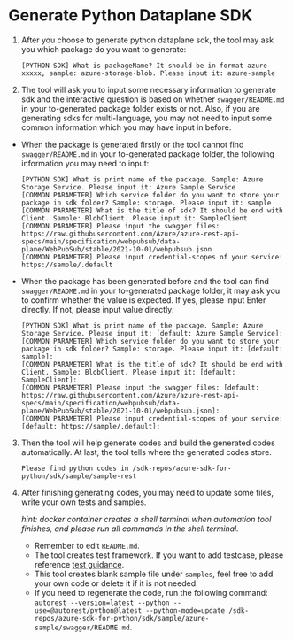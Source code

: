 # Generate Python Dataplane SDK

1. After you choose to generate python dataplane sdk, the tool may ask you which package do you want to generate:
    ```shell
    [PYTHON SDK] What is packageName? It should be in format azure-xxxxx, sample: azure-storage-blob. Please input it: azure-sample
    ```

2. The tool will ask you to input some necessary information to generate sdk and the interactive question is based on whether `swagger/README.md` in your to-generated package folder exists or not.
Also, if you are generating sdks for multi-language, you may not need to input some common information which you may have input in before. 

- When the package is generated firstly or the tool cannot find `swagger/README.md` in your to-generated package folder, the following information you may need to input:
  ```shell
  [PYTHON SDK] What is print name of the package. Sample: Azure Storage Service. Please input it: Azure Sample Service
  [COMMON PARAMETER] Which service folder do you want to store your package in sdk folder? Sample: storage. Please input it: sample
  [COMMON PARAMETER] What is the title of sdk? It should be end with Client. Sample: BlobClient. Please input it: SampleClient
  [COMMON PARAMETER] Please input the swagger files: https://raw.githubusercontent.com/Azure/azure-rest-api-specs/main/specification/webpubsub/data-plane/WebPubSub/stable/2021-10-01/webpubsub.json
  [COMMON PARAMETER] Please input credential-scopes of your service: https://sample/.default
  ```

- When the package has been generated before and the tool can find `swagger/README.md` in your to-generated package folder, it may ask you to confirm whether the value is expected. If yes, please input Enter directly. If not, please input value directly:
  ```shell
  [PYTHON SDK] What is print name of the package. Sample: Azure Storage Service. Please input it: [default: Azure Sample Service]:
  [COMMON PARAMETER] Which service folder do you want to store your package in sdk folder? Sample: storage. Please input it: [default: sample]:
  [COMMON PARAMETER] What is the title of sdk? It should be end with Client. Sample: BlobClient. Please input it: [default: SampleClient]:
  [COMMON PARAMETER] Please input the swagger files: [default: https://raw.githubusercontent.com/Azure/azure-rest-api-specs/main/specification/webpubsub/data-plane/WebPubSub/stable/2021-10-01/webpubsub.json]:
  [COMMON PARAMETER] Please input credential-scopes of your service: [default: https://sample/.default]:
  ```

3. Then the tool will help generate codes and build the generated codes automatically. At last, the tool tells where the generated codes store.
    ```shell
    Please find python codes in /sdk-repos/azure-sdk-for-python/sdk/sample/sample-rest
    ```

4. After finishing generating codes, you may need to update some files, write your own tests and samples.

   *hint: docker container creates a shell terminal when automation tool finishes, and please run all commands in the shell terminal.*

   - Remember to edit `README.md`.
   - The tool creates test framework. If you want to add testcase, please reference [test guidance](https://github.com/Azure/azure-sdk-for-python/blob/main/doc/dev/tests.md).
   - This tool creates blank sample file under `samples`, feel free to add your own code or delete it if it is not needed.
   - If you need to regenerate the code, run the following command: `autorest --version=latest --python --use=@autorest/python@latest --python-mode=update /sdk-repos/azure-sdk-for-python/sdk/sample/azure-sample/swagger/README.md`.
